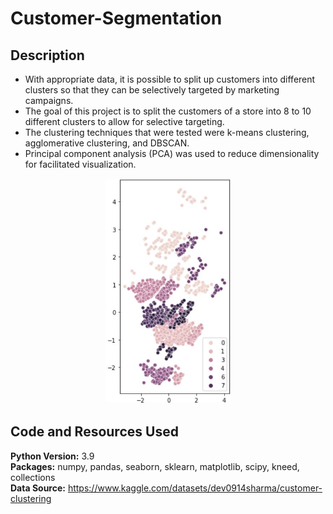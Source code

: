 # Customer-Segmentation

## Description

- With appropriate data, it is possible to split up customers into different clusters so that they can be selectively targeted by marketing campaigns.
- The goal of this project is to split the customers of a store into 8 to 10 different clusters to allow for selective targeting.
- The clustering techniques that were tested were k-means clustering, agglomerative clustering, and DBSCAN.
- Principal component analysis (PCA) was used to reduce dimensionality for facilitated visualization.


<p align="center">
<img src="cluster.JPG" width="200" alt="cluster">
</p>

## Code and Resources Used
**Python Version:** 3.9 <br> 
**Packages:** numpy, pandas, seaborn, sklearn, matplotlib, scipy, kneed, collections <br>
**Data Source:** https://www.kaggle.com/datasets/dev0914sharma/customer-clustering
